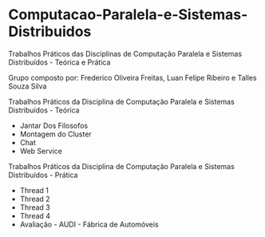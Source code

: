 # Computacao-Paralela-e-Sistemas-Distribuidos
Trabalhos Práticos das Disciplinas de Computação Paralela e Sistemas Distribuídos - Teórica e Prática

Grupo composto por: Frederico Oliveira Freitas, Luan Felipe Ribeiro e Talles Souza Silva

Trabalhos Práticos da Disciplina de Computação Paralela e Sistemas Distribuídos - Teórica 
 * Jantar Dos Filosofos
 * Montagem do Cluster
 * Chat
 * Web Service
 
Trabalhos Práticos da Disciplina de Computação Paralela e Sistemas Distribuídos - Prática
  * Thread 1
  * Thread 2
  * Thread 3
  * Thread 4
  * Avaliação - AUDI - Fábrica de Automóveis 
